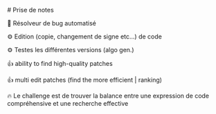 # Prise de notes

🥅 Résolveur de bug automatisé

⚙️ Edition (copie, changement de signe etc...) de code

⚙️ Testes les différentes versions (algo gen.)

👍 ability to find high-quality patches

👍 multi edit patches (find the more efficient | ranking)

🔥 Le challenge est de trouver la balance entre une expression de code compréhensive et une recherche effective

